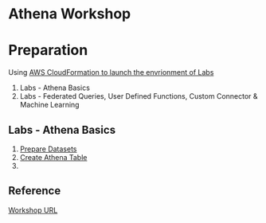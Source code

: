 # Athena Workshop

# Preparation
Using [AWS CloudFormation to launch the envrionment of Labs](https://athena-in-action.workshop.aws/20-howtostart/201-self-paced/2013-cloudformation.html)

1. Labs - Athena Basics
2. Labs - Federated Queries, User Defined Functions, Custom Connector & Machine Learning

## Labs - Athena Basics
1. [Prepare Datasets](https://athena-in-action.workshop.aws/30-basics.html)
2. [Create Athena Table](https://athena-in-action.workshop.aws/30-basics/301-create-tables.html)
3. 
## Reference
[Workshop URL](https://athena-in-action.workshop.aws/)

